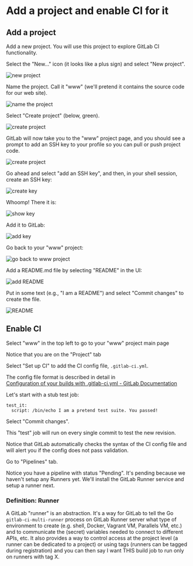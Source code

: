 # Add a project and enable CI for it

## Add a project

Add a new project. You will use this project to explore GitLab CI functionality.

Select the "New..." icon (it looks like a plus sign) and select "New project".

![new project](img/new_project.png)

Name the project. Call it "www" (we'll pretend it contains the source code
for our web site).

![name the project](img/name_project.png)

Select "Create project" (below, green).

![create project](img/create_project.png)

GitLab will now take you to the "www" project page, and you should see
a prompt to add an SSH key to your profile so you can pull or push
project code.

![create project](img/ssh_warning.png)

Go ahead and select "add an SSH key", and then, in your shell session,
create an SSH key:

![create key](img/ssh-keygen.png)

Whoomp! There it is:

![show key](img/show_key.png)


Add it to GitLab:

![add key](img/add_key.png)

Go back to your "www" project:

![go back to www project](img/go_back_to_www.png)

Add a README.md file by selecting "README" in the UI:

![add README](img/add_readme.png)

Put in some text (e.g., "I am a README") and select "Commit changes"
to create the file.

![README](img/ima_readme.png)


## Enable CI

Select "www" in the top left to go to your "www" project main page

Notice that you are on the "Project" tab

Select "Set up CI" to add the CI config file, `.gitlab-ci.yml`.

The config file format is described in detail in  
[Configuration of your builds with .gitlab-ci.yml - GitLab Documentation](https://docs.gitlab.com/ce/ci/yaml/README.html)

Let's start with a stub test job:


```
test_it:
  script: /bin/echo I am a pretend test suite. You passed!
```

Select "Commit changes".

This "test" job will run on every single commit to test the new revision.

Notice that GitLab automatically checks the syntax of the CI config file
and will alert you if the config does not pass validation.

Go to "Pipelines" tab.

Notice you have a pipeline with status "Pending".  It's pending because
we haven't setup any Runners yet. We'll install the GitLab Runner service
and setup a runner next.

### Definition: Runner
A GitLab "runner" is an abstraction. It's a way for GitLab to tell the
Go `gitlab-ci-multi-runner` process on GitLab Runner server what type
of environment to create (e.g. shell, Docker, Vagrant VM, Parallels
VM, etc.) and to communicate the (secret) variables needed to connect
to different APIs, etc.  It also provides a way to control access
at the project level (a runner can be dedicated to a project) or
using tags (runners can be tagged during registration) and you can
then say I want THIS build job to run only on runners with tag X.
